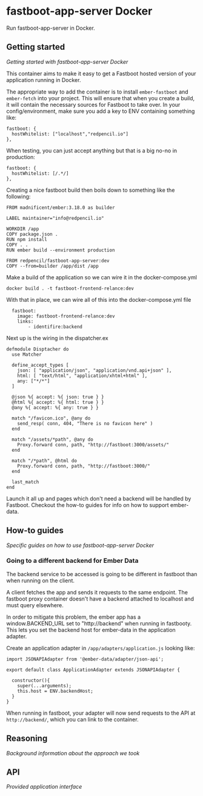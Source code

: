 # fastboot-app-server Docker

Run fastboot-app-server in Docker.

## Getting started

_Getting started with fastboot-app-server Docker_

This container aims to make it easy to get a Fastboot hosted version of your application running in Docker.

The appropriate way to add the container is to install `ember-fastboot` and `ember-fetch` into your project.  This will ensure that when you create a build, it will contain the necessary sources for Fastboot to take over.  In your config/environment, make sure you add a key to ENV containing something like:

    fastboot: {
      hostWhitelist: ["localhost","redpencil.io"]
    },

When testing, you can just accept anything but that is a big no-no in production:

    fastboot: {
      hostWhitelist: [/.*/]
    },

Creating a nice fastboot build then boils down to something like the following:

    FROM madnificent/ember:3.18.0 as builder

    LABEL maintainer="info@redpencil.io"

    WORKDIR /app
    COPY package.json .
    RUN npm install
    COPY . .
    RUN ember build --environment production

    FROM redpencil/fastboot-app-server:dev
    COPY --from=builder /app/dist /app

Make a build of the application so we can wire it in the docker-compose.yml

    docker build . -t fastboot-frontend-relance:dev

With that in place, we can wire all of this into the docker-compose.yml file

      fastboot:
        image: fastboot-frontend-relance:dev
        links:
            - identifire:backend

Next up is the wiring in the dispatcher.ex

    defmodule Disptacher do
      use Matcher

      define_accept_types [
        json: [ "application/json", "application/vnd.api+json" ],
        html: [ "text/html", "application/xhtml+html" ],
        any: ["*/*"]
      ]

      @json %{ accept: %{ json: true } }
      @html %{ accept: %{ html: true } }
      @any %{ accept: %{ any: true } }

      match "/favicon.ico", @any do
        send_resp( conn, 404, "There is no favicon here" )
      end

      match "/assets/*path", @any do
        Proxy.forward conn, path, "http://fastboot:3000/assets/"
      end

      match "/*path", @html do
        Proxy.forward conn, path, "http://fastboot:3000/"
      end

      last_match
    end

Launch it all up and pages which don't need a backend will be handled by Fastboot.  Checkout the how-to guides for info on how to support ember-data.

## How-to guides

_Specific guides on how to use fastboot-app-server Docker_

### Going to a different backend for Ember Data

The backend service to be accessed is going to be different in fastboot than when running on the client.

A client fetches the app and sends it requests to the same endpoint.  The fastboot proxy container doesn't have a backend attached to localhost and must query elsewhere.

In order to mitigate this problem, the ember app has a window.BACKEND_URL set to "http://backend" when running in fastbooty.  This lets you set the backend host for ember-data in the application adapter.

Create an application adapter in `/app/adapters/application.js` looking like:

    import JSONAPIAdapter from '@ember-data/adapter/json-api';

    export default class ApplicationAdapter extends JSONAPIAdapter {

      constructor(){
        super(...arguments);
        this.host = ENV.backendHost;
      }
    }

When running in fastboot, your adapter will now send requests to the API at `http://backend/`, which you can link to the container.

## Reasoning

_Background information about the approach we took_

## API

_Provided application interface_
